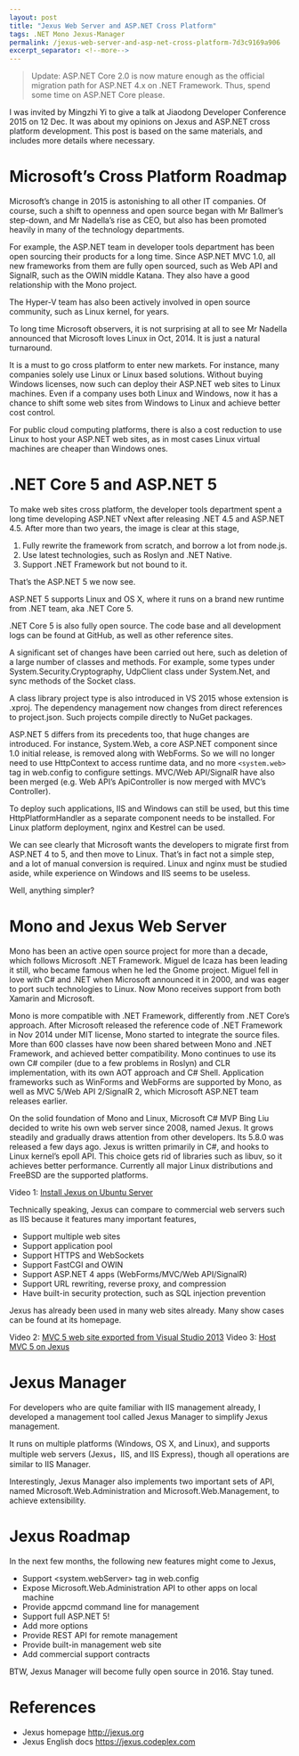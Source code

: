 ```yaml
---
layout: post
title: "Jexus Web Server and ASP.NET Cross Platform"
tags: .NET Mono Jexus-Manager
permalink: /jexus-web-server-and-asp-net-cross-platform-7d3c9169a906
excerpt_separator: <!--more-->
---
```

> Update: ASP.NET Core 2.0 is now mature enough as the official migration path for ASP.NET 4.x on .NET Framework. Thus, spend some time on ASP.NET Core please.

I was invited by Mingzhi Yi to give a talk at Jiaodong Developer Conference 2015 on 12 Dec. It was about my opinions on Jexus and ASP.NET cross platform development. This post is based on the same materials, and includes more details where necessary.
<!--more-->

# Microsoft’s Cross Platform Roadmap

Microsoft’s change in 2015 is astonishing to all other IT companies. Of course, such a shift to openness and open source began with Mr Ballmer’s step-down, and Mr Nadella’s rise as CEO, but also has been promoted heavily in many of the technology departments.

For example, the ASP.NET team in developer tools department has been open sourcing their products for a long time. Since ASP.NET MVC 1.0, all new frameworks from them are fully open sourced, such as Web API and SignalR, such as the OWIN middle Katana. They also have a good relationship with the Mono project.

The Hyper-V team has also been actively involved in open source community, such as Linux kernel, for years.

To long time Microsoft observers, it is not surprising at all to see Mr Nadella announced that Microsoft loves Linux in Oct, 2014. It is just a natural turnaround.

It is a must to go cross platform to enter new markets. For instance, many companies solely use Linux or Linux based solutions. Without buying Windows licenses, now such can deploy their ASP.NET web sites to Linux machines. Even if a company uses both Linux and Windows, now it has a chance to shift some web sites from Windows to Linux and achieve better cost control.

For public cloud computing platforms, there is also a cost reduction to use Linux to host your ASP.NET web sites, as in most cases Linux virtual machines are cheaper than Windows ones.

# .NET Core 5 and ASP.NET 5

To make web sites cross platform, the developer tools department spent a long time developing ASP.NET vNext after releasing .NET 4.5 and ASP.NET 4.5. After more than two years, the image is clear at this stage,

1. Fully rewrite the framework from scratch, and borrow a lot from node.js.
1. Use latest technologies, such as Roslyn and .NET Native.
1. Support .NET Framework but not bound to it.

That’s the ASP.NET 5 we now see.

ASP.NET 5 supports Linux and OS X, where it runs on a brand new runtime from .NET team, aka .NET Core 5.

.NET Core 5 is also fully open source. The code base and all development logs can be found at GitHub, as well as other reference sites.

A significant set of changes have been carried out here, such as deletion of a large number of classes and methods. For example, some types under System.Security.Cryptography, UdpClient class under System.Net, and sync methods of the Socket class.

A class library project type is also introduced in VS 2015 whose extension is .xproj. The dependency management now changes from direct references to project.json. Such projects compile directly to NuGet packages.

ASP.NET 5 differs from its precedents too, that huge changes are introduced. For instance, System.Web, a core ASP.NET component since 1.0 initial release, is removed along with WebForms. So we will no longer need to use HttpContext to access runtime data, and no more `<system.web>` tag in web.config to configure settings. MVC/Web API/SignalR have also been merged (e.g. Web API’s ApiController is now merged with MVC’s Controller).

To deploy such applications, IIS and Windows can still be used, but this time HttpPlatformHandler as a separate component needs to be installed. For Linux platform deployment, nginx and Kestrel can be used.

We can see clearly that Microsoft wants the developers to migrate first from ASP.NET 4 to 5, and then move to Linux. That’s in fact not a simple step, and a lot of manual conversion is required. Linux and nginx must be studied aside, while experience on Windows and IIS seems to be useless.

Well, anything simpler?

# Mono and Jexus Web Server

Mono has been an active open source project for more than a decade, which follows Microsoft .NET Framework. Miguel de Icaza has been leading it still, who became famous when he led the Gnome project. Miguel fell in love with C# and .NET when Microsoft announced it in 2000, and was eager to port such technologies to Linux. Now Mono receives support from both Xamarin and Microsoft.

Mono is more compatible with .NET Framework, differently from .NET Core’s approach. After Microsoft released the reference code of .NET Framework in Nov 2014 under MIT license, Mono started to integrate the source files. More than 600 classes have now been shared between Mono and .NET Framework, and achieved better compatibility. Mono continues to use its own C# compiler (due to a few problems in Roslyn) and CLR implementation, with its own AOT approach and C# Shell. Application frameworks such as WinForms and WebForms are supported by Mono, as well as MVC 5/Web API 2/SignalR 2, which Microsoft ASP.NET team releases earlier.

On the solid foundation of Mono and Linux, Microsoft C# MVP Bing Liu decided to write his own web server since 2008, named Jexus. It grows steadily and gradually draws attention from other developers. Its 5.8.0 was released a few days ago. Jexus is written primarily in C#, and hooks to Linux kernel’s epoll API. This choice gets rid of libraries such as libuv, so it achieves better performance. Currently all major Linux distributions and FreeBSD are the supported platforms.

Video 1: [Install Jexus on Ubuntu Server](http://v.youku.com/v_show/id_XMTQyMTA1OTA1Ng==.html)

Technically speaking, Jexus can compare to commercial web servers such as IIS because it features many important features,

* Support multiple web sites
* Support application pool
* Support HTTPS and WebSockets
* Support FastCGI and OWIN
* Support ASP.NET 4 apps (WebForms/MVC/Web API/SignalR)
* Support URL rewriting, reverse proxy, and compression
* Have built-in security protection, such as SQL injection prevention

Jexus has already been used in many web sites already. Many show cases can be found at its homepage.

Video 2: [MVC 5 web site exported from Visual Studio 2013](http://v.youku.com/v_show/id_XMTQyMTA2MDUzMg==.html)
Video 3: [Host MVC 5 on Jexus](http://v.youku.com/v_show/id_XMTQyMTA2MTUxMg==.html)

# Jexus Manager

For developers who are quite familiar with IIS management already, I developed a management tool called Jexus Manager to simplify Jexus management.

It runs on multiple platforms (Windows, OS X, and Linux), and supports multiple web servers (Jexus，IIS, and IIS Express), though all operations are similar to IIS Manager.

Interestingly, Jexus Manager also implements two important sets of API, named Microsoft.Web.Administration and Microsoft.Web.Management, to achieve extensibility.

# Jexus Roadmap
In the next few months, the following new features might come to Jexus,

* Support <system.webServer> tag in web.config
* Expose Microsoft.Web.Administration API to other apps on local machine
* Provide appcmd command line for management
* Support full ASP.NET 5!
* Add more options
* Provide REST API for remote management
* Provide built-in management web site
* Add commercial support contracts

BTW, Jexus Manager will become fully open source in 2016. Stay tuned.

# References

* Jexus homepage http://jexus.org
* Jexus English docs https://jexus.codeplex.com

